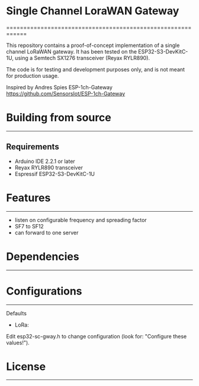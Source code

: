 # Single Channel LoraWAN Gateway
============================================================


This repository contains a proof-of-concept implementation of a single channel LoRaWAN gateway. 
It has been tested on the ESP32-S3-DevKitC-1U, using a Semtech SX1276 transceiver (Reyax RYLR890).

The code is for testing and development purposes only, and is not meant for production usage.

Inspired by Andres Spies ESP-1ch-Gateway https://github.com/SensorsIot/ESP-1ch-Gateway

# Building from source
------------------------
## Requirements
- Arduino IDE 2.2.1 or later
- Reyax RYLR890 transceiver
- Espressif ESP32-S3-DevKitC-1U


# Features
------------------------
- listen on configurable frequency and spreading factor
- SF7 to SF12
- can forward to one server


# Dependencies
------------------------



# Configurations
------------------------
Defaults
- LoRa: 

Edit esp32-sc-gway.h to change configuration (look for: "Configure these values!").


# License
------------------------